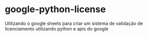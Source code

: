 # google-python-license
Utilizando o google sheets para criar um sistema de validação de licenciamento utilizando python e apis do google
